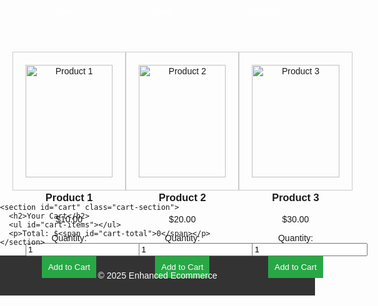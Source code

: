 <!DOCTYPE html>
<html lang="en">
<head>
  <meta charset="UTF-8">
  <meta name="viewport" content="width=device-width, initial-scale=1.0">
  <title>Enhanced Ecommerce Website</title>
  <style>
    /* General Styles */
    body {
      font-family: Arial, sans-serif;
      margin: 0;
      padding: 0;
      box-sizing: border-box;
    }

    header {
      background-color: #333;
      padding: 10px;
    }

    header nav ul {
      list-style: none;
      display: flex;
      justify-content: space-around;
    }

    header nav ul li {
      display: inline;
    }

    header nav ul li a {
      color: white;
      text-decoration: none;
      padding: 10px;
    }

    .products {
      display: flex;
      justify-content: space-around;
      margin: 20px;
    }

    .product {
      border: 1px solid #ccc;
      padding: 20px;
      width: 30%;
      text-align: center;
    }

    .product img {
      width: 100%;
      height: auto;
    }

    .product button {
      background-color: #28a745;
      color: white;
      border: none;
      padding: 10px;
      cursor: pointer;
    }

    .cart-section {
      padding: 20px;
      margin-top: 40px;
      border-top: 1px solid #ccc;
    }

    .remove-btn {
      background-color: #dc3545;
      color: white;
      border: none;
      padding: 5px;
      cursor: pointer;
      margin-left: 10px;
    }

    footer {
      text-align: center;
      background-color: #333;
      color: white;
      padding: 10px;
    }

    /* Responsive Design */
    @media screen and (max-width: 768px) {
      .products {
        flex-direction: column;
        align-items: center;
      }

      .product {
        width: 80%;
        margin-bottom: 20px;
      }
    }
  </style>
</head>
<body>

  <header>
    <nav>
      <ul>
        <li><a href="#">Home</a></li>
        <li><a href="#">Shop</a></li>
        <li><a href="#">Cart <span id="cart-count">(0)</span></a></li>
      </ul>
    </nav>
  </header>

  <main>
    <section class="products">
      <div class="product">
        <img src="product1.jpg" alt="Product 1">
        <h3>Product 1</h3>
        <p>$10.00</p>
        <label for="quantity1">Quantity:</label>
        <input type="number" id="quantity1" min="1" value="1">
        <button onclick="addToCart('Product 1', 10, 'quantity1')">Add to Cart</button>
      </div>
      <div class="product">
        <img src="product2.jpg" alt="Product 2">
        <h3>Product 2</h3>
        <p>$20.00</p>
        <label for="quantity2">Quantity:</label>
        <input type="number" id="quantity2" min="1" value="1">
        <button onclick="addToCart('Product 2', 20, 'quantity2')">Add to Cart</button>
      </div>
      <div class="product">
        <img src="product3.jpg" alt="Product 3">
        <h3>Product 3</h3>
        <p>$30.00</p>
        <label for="quantity3">Quantity:</label>
        <input type="number" id="quantity3" min="1" value="1">
        <button onclick="addToCart('Product 3', 30, 'quantity3')">Add to Cart</button>
      </div>
    </section>

    <section id="cart" class="cart-section">
      <h2>Your Cart</h2>
      <ul id="cart-items"></ul>
      <p>Total: $<span id="cart-total">0</span></p>
    </section>
  </main>

  <footer>
    <p>&copy; 2025 Enhanced Ecommerce</p>
  </footer>

  <script>
    let cart = JSON.parse(localStorage.getItem("cart")) || [];
    let cartCount = cart.length;

    function addToCart(productName, price, quantityId) {
      const quantity = document.getElementById(quantityId).value;
      for (let i = 0; i < quantity; i++) {
        cart.push({ name: productName, price: price });
      }
      cartCount += Number(quantity);
      
      localStorage.setItem("cart", JSON.stringify(cart));
      updateCart();
    }

    function updateCart() {
      const cartItemsContainer = document.getElementById("cart-items");
      cartItemsContainer.innerHTML = "";
      
      let total = 0;
      cart.forEach((item, index) => {
        const li = document.createElement("li");
        li.textContent = `${item.name} - $${item.price}`;
        
        const removeBtn = document.createElement("button");
        removeBtn.textContent = "Remove";
        removeBtn.classList.add("remove-btn");
        removeBtn.onclick = () => removeFromCart(index);
        
        li.appendChild(removeBtn);
        cartItemsContainer.appendChild(li);
        total += item.price;
      });

      document.getElementById("cart-total").textContent = total.toFixed(2);
      document.getElementById("cart-count").textContent = `(${cart.length})`;
    }

    function removeFromCart(index) {
      cart.splice(index, 1);
      localStorage.setItem("cart", JSON.stringify(cart));
      updateCart();
    }

    updateCart();
  </script>

</body>
</html>

